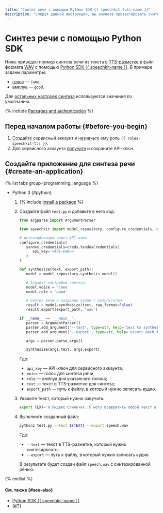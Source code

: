 ```yaml
---
title: "Синтез речи с помощью Python SDK {{ speechkit-full-name }}"
description: "Следуя данной инструкции, вы сможете протестировать синтез речи с помощью Python SDK {{ speechkit-name }}."
---
```


# Синтез речи с помощью Python SDK

Ниже приведен пример синтеза речи из текста в [TTS-разметке](../../tts/markup/tts-markup.md) в файл формата [WAV](https://ru.wikipedia.org/wiki/WAV) с помощью [Python SDK {{ speechkit-name }}](index.md). В примере заданы параметры:

* [голос](../../tts/voices.md#premium) — `jane`;
* [амплуа](../../tts/voices.md#premium) — `good`.

Для [остальных настроек синтеза](https://pypi.org/project/yandex-speechkit/#%D0%A1%D0%B8%D0%BD%D1%82%D0%B5%D0%B7%20%D1%80%D0%B5%D1%87%D0%B8:~:text=(utterance)-,%D0%A1%D0%B8%D0%BD%D1%82%D0%B5%D0%B7%20%D1%80%D0%B5%D1%87%D0%B8,-%D0%98%D1%81%D0%BF%D0%BE%D0%BB%D1%8C%D0%B7%D1%83%D0%B9%D1%82%D0%B5%20%D0%BF%D1%80%D0%B8%D0%B2%D0%B5%D0%B4%D1%91%D0%BD%D0%BD%D1%8B%D0%B9%20%D0%BD%D0%B8%D0%B6%D0%B5) используются значения по умолчанию.

{% include [Packages and authentication](../../../_includes/speechkit/packages-and-auth.md) %}

## Перед началом работы {#before-you-begin}

1. [Создайте](../../../iam/operations/sa/create.md) сервисный аккаунт и [назначьте](../../../iam/operations/sa/assign-role-for-sa.md) ему роль `{{ roles-speechkit-tts }}`.
1. Для сервисного аккаунта [получите](../../../iam/operations/api-key/create.md) и сохраните API-ключ.

## Создайте приложение для синтеза речи {#create-an-application}

{% list tabs group=programming_language %}

- Python 3 {#python}

   1. {% include [Install a package](../../../_includes/speechkit/install-packages.md) %}
   1. Создайте файл `test.py` и добавьте в него код:

      ```python
      from argparse import ArgumentParser

      from speechkit import model_repository, configure_credentials, creds

      # Аутентификация через API-ключ.
      configure_credentials(
         yandex_credentials=creds.YandexCredentials(
            api_key='<API-ключ>'
         )
      )

      def synthesize(text, export_path):
         model = model_repository.synthesis_model()

         # Задайте настройки синтеза.
         model.voice = 'jane'
         model.role = 'good'

         # Синтез речи и создание аудио с результатом.
         result = model.synthesize(text, raw_format=False)
         result.export(export_path, 'wav')

      if __name__ == '__main__':
         parser = ArgumentParser()
         parser.add_argument('--text', type=str, help='text to synthesize', required=True)
         parser.add_argument('--export', type=str, help='export path for synthesized audio', required=False)

         args = parser.parse_args()

         synthesize(args.text, args.export)
      ```

      Где:

      * `api_key` — API-ключ для сервисного аккаунта;
      * `voice` — голос для синтеза речи;
      * `role` — амплуа для указанного голоса;
      * `text` — текст в TTS-разметке для синтеза;
      * `export_path` — путь к файлу, в который нужно записать аудио.

   1. Укажите текст, который нужно озвучить:

      ```bash
      export TEXT='Я Яндекс Спичк+ит. Я могу превратить любой текст в речь. Теперь и в+ы — можете!'
      ```

   1. Выполните созданный файл:

      ```bash
      python3 test.py --text ${TEXT} --export speech.wav
      ```

      Где:

      * `--text` — текст в TTS-разметке, который нужно синтезировать;
      * `--export` — путь к файлу, в который нужно записать аудио.

      В результате будет создан файл `speech.wav` с синтезированной речью.

{% endlist %}

#### См. также {#see-also}

* [Python SDK {{ speechkit-name }}](https://pypi.org/project/yandex-speechkit/)
* [{#T}](../../tts/api/tts-examples-v3.md)
